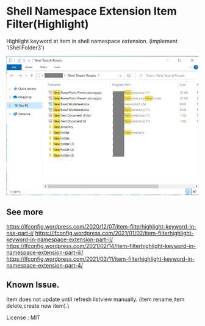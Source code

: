 # Shell Namespace Extension Item Filter(Highlight)
Highlight keyword at item in shell namespace extension. (implement 'IShellFolder3')

![Alt text](/result/result.png)

## See more
https://lfconfig.wordpress.com/2020/12/07/item-filterhighlight-keyword-in-nse-part-i/
https://lfconfig.wordpress.com/2021/01/02/item-filterhighlight-keyword-in-namespace-extension-part-ii/
https://lfconfig.wordpress.com/2021/02/14/item-filterhighlight-keyword-in-namespace-extension-part-iii/
https://lfconfig.wordpress.com/2021/03/11/item-filterhighlight-keyword-in-namespace-extension-part-4/

## Known Issue.
Item does not update until refresh listview manually. (item rename,item delete,create new item).\

License : MIT